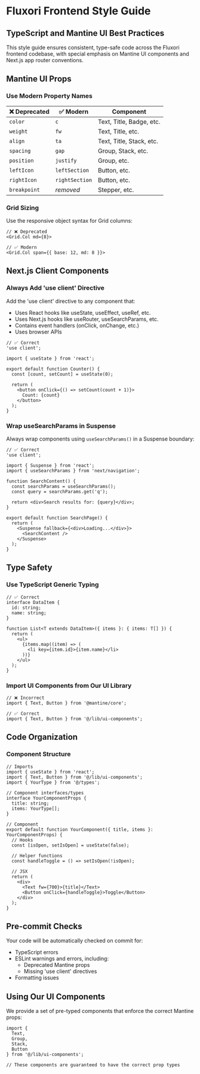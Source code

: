 # Fluxori Frontend Style Guide

## TypeScript and Mantine UI Best Practices

This style guide ensures consistent, type-safe code across the Fluxori frontend codebase, with special emphasis on Mantine UI components and Next.js app router conventions.

## Mantine UI Props

### Use Modern Property Names

| ❌ Deprecated | ✅ Modern | Component |
|--------------|-----------|-----------|
| `color` | `c` | Text, Title, Badge, etc. |
| `weight` | `fw` | Text, Title, etc. |
| `align` | `ta` | Text, Title, Stack, etc. |
| `spacing` | `gap` | Group, Stack, etc. |
| `position` | `justify` | Group, etc. |
| `leftIcon` | `leftSection` | Button, etc. |
| `rightIcon` | `rightSection` | Button, etc. |
| `breakpoint` | *removed* | Stepper, etc. |

### Grid Sizing

Use the responsive object syntax for Grid columns:

```tsx
// ❌ Deprecated
<Grid.Col md={8}>

// ✅ Modern
<Grid.Col span={{ base: 12, md: 8 }}>
```

## Next.js Client Components

### Always Add 'use client' Directive

Add the 'use client' directive to any component that:
- Uses React hooks like useState, useEffect, useRef, etc.
- Uses Next.js hooks like useRouter, useSearchParams, etc.
- Contains event handlers (onClick, onChange, etc.)
- Uses browser APIs

```tsx
// ✅ Correct
'use client';

import { useState } from 'react';

export default function Counter() {
  const [count, setCount] = useState(0);
  
  return (
    <button onClick={() => setCount(count + 1)}>
      Count: {count}
    </button>
  );
}
```

### Wrap useSearchParams in Suspense

Always wrap components using `useSearchParams()` in a Suspense boundary:

```tsx
// ✅ Correct
'use client';

import { Suspense } from 'react';
import { useSearchParams } from 'next/navigation';

function SearchContent() {
  const searchParams = useSearchParams();
  const query = searchParams.get('q');
  
  return <div>Search results for: {query}</div>;
}

export default function SearchPage() {
  return (
    <Suspense fallback={<div>Loading...</div>}>
      <SearchContent />
    </Suspense>
  );
}
```

## Type Safety

### Use TypeScript Generic Typing

```tsx
// ✅ Correct
interface DataItem {
  id: string;
  name: string;
}

function List<T extends DataItem>({ items }: { items: T[] }) {
  return (
    <ul>
      {items.map((item) => (
        <li key={item.id}>{item.name}</li>
      ))}
    </ul>
  );
}
```

### Import UI Components from Our UI Library

```tsx
// ❌ Incorrect
import { Text, Button } from '@mantine/core';

// ✅ Correct
import { Text, Button } from '@/lib/ui-components';
```

## Code Organization

### Component Structure

```tsx
// Imports
import { useState } from 'react';
import { Text, Button } from '@/lib/ui-components';
import { YourType } from '@/types';

// Component interfaces/types
interface YourComponentProps {
  title: string;
  items: YourType[];
}

// Component
export default function YourComponent({ title, items }: YourComponentProps) {
  // Hooks
  const [isOpen, setIsOpen] = useState(false);
  
  // Helper functions
  const handleToggle = () => setIsOpen(!isOpen);
  
  // JSX
  return (
    <div>
      <Text fw={700}>{title}</Text>
      <Button onClick={handleToggle}>Toggle</Button>
    </div>
  );
}
```

## Pre-commit Checks

Your code will be automatically checked on commit for:
- TypeScript errors
- ESLint warnings and errors, including:
  - Deprecated Mantine props
  - Missing 'use client' directives
- Formatting issues

## Using Our UI Components

We provide a set of pre-typed components that enforce the correct Mantine props:

```tsx
import { 
  Text, 
  Group, 
  Stack, 
  Button 
} from '@/lib/ui-components';

// These components are guaranteed to have the correct prop types
```